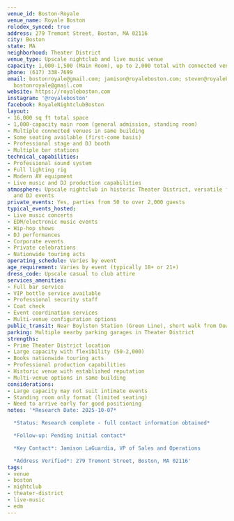 ```yaml
---
venue_id: Boston-Royale
venue_name: Royale Boston
rolodex_synced: true
address: 279 Tremont Street, Boston, MA 02116
city: Boston
state: MA
neighborhood: Theater District
venue_type: Upscale nightclub and live music venue
capacity: 1,000-1,500 (Main Room), up to 2,000 total with connected venues
phone: (617) 338-7699
email: bostonroyale@gmail.com; jamison@royaleboston.com; steven@royaleboston.com;
  bostonroyale@gmail.com
website: https://royaleboston.com
instagram: '@royaleboston'
facebook: RoyaleNightclubBoston
layout:
- 16,000 sq ft total space
- 1,000-capacity main room (general admission, standing room)
- Multiple connected venues in same building
- Some seating available (first-come basis)
- Professional stage and DJ booth
- Multiple bar stations
technical_capabilities:
- Professional sound system
- Full lighting rig
- Modern AV equipment
- Live music and DJ production capabilities
atmosphere: Upscale nightclub in historic Theater District, versatile for live music
  and DJ events
private_events: Yes, parties from 50 to over 2,000 guests
typical_events_hosted:
- Live music concerts
- EDM/electronic music events
- Hip-hop shows
- DJ performances
- Corporate events
- Private celebrations
- Nationwide touring acts
operating_schedule: Varies by event
age_requirement: Varies by event (typically 18+ or 21+)
dress_code: Upscale casual to club attire
services_amenities:
- Full bar service
- VIP bottle service available
- Professional security staff
- Coat check
- Event coordination services
- Multi-venue configuration options
public_transit: Near Boylston Station (Green Line), short walk from Downtown Crossing
parking: Multiple nearby parking garages in Theater District
strengths:
- Prime Theater District location
- Large capacity with flexibility (50-2,000)
- Books nationwide touring acts
- Professional production capabilities
- Historic venue with established reputation
- Multi-venue options in same building
considerations:
- Large capacity may not suit intimate events
- Standing room only format (limited seating)
- Need to arrive early for good positioning
notes: '*Research Date: 2025-10-07*

  *Status: Research complete - full contact information obtained*

  *Follow-up: Pending initial contact*

  *Key Contact*: Jamison LaGuardia, VP of Sales and Operations

  *Address Verified*: 279 Tremont Street, Boston, MA 02116'
tags:
- venue
- boston
- nightclub
- theater-district
- live-music
- edm
---
```

